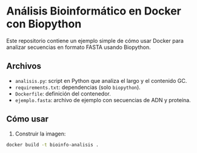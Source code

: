 # Análisis Bioinformático en Docker con Biopython

Este repositorio contiene un ejemplo simple de cómo usar Docker para analizar secuencias en formato FASTA usando Biopython.

## Archivos

- `analisis.py`: script en Python que analiza el largo y el contenido GC.
- `requirements.txt`: dependencias (solo `biopython`).
- `Dockerfile`: definición del contenedor.
- `ejemplo.fasta`: archivo de ejemplo con secuencias de ADN y proteína.

## Cómo usar

1. Construir la imagen:
```bash
docker build -t bioinfo-analisis .
